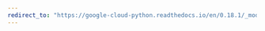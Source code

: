 ```yaml
---
redirect_to: "https://google-cloud-python.readthedocs.io/en/0.18.1/_modules/gcloud/exceptions.html"
---
```

